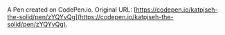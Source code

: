 # 

A Pen created on CodePen.io. Original URL: [https://codepen.io/katpjseh-the-solid/pen/zYQYvQg](https://codepen.io/katpjseh-the-solid/pen/zYQYvQg).


